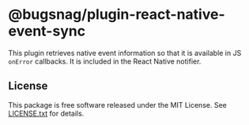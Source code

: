# @bugsnag/plugin-react-native-event-sync

This plugin retrieves native event information so that it is available in JS `onError` callbacks. It is included in the React Native notifier.

## License

This package is free software released under the MIT License. See [LICENSE.txt](./LICENSE.txt) for details.
